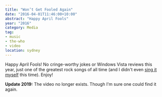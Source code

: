 ```yaml
---
title: "Won’t Get Fooled Again"
date: "2016-04-01T11:46:00+10:00"
abstract: "Happy April Fools"
year: "2016"
category: Media
tag:
- music
- the-who
- video
location: sydney
---
```

Happy April Fools! No cringe-worthy jokes or Windows Vista reviews this year, just one of the greatest rock songs of all time (and I didn't even [sing it myself] this time). Enjoy!

**Update 2019:** The video no longer exists. Though I'm sure one could find it again.

[sing it myself]: https://rubenerd.com/show295/ "Rubenerd Show 295: The tangentially Who episode"

